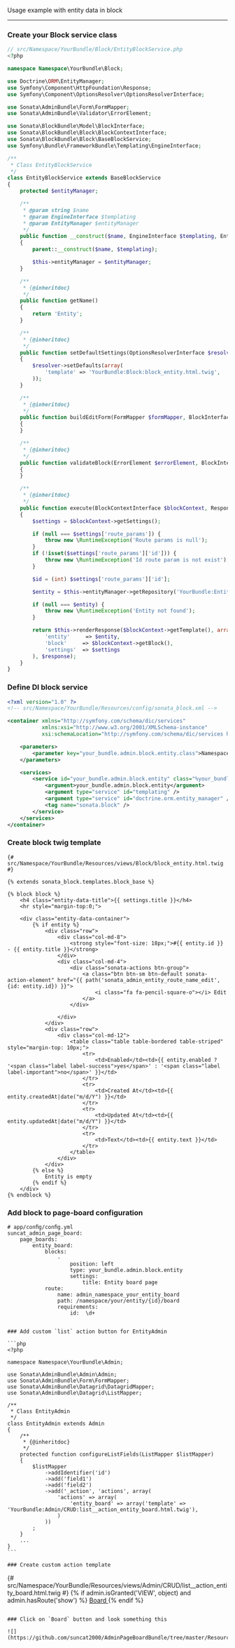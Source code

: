 Usage example with entity data in block
__________

### Create your Block service class

``` php
// src/Namespace/YourBundle/Block/EntityBlockService.php
<?php

namespace Namespace\YourBundle\Block;

use Doctrine\ORM\EntityManager;
use Symfony\Component\HttpFoundation\Response;
use Symfony\Component\OptionsResolver\OptionsResolverInterface;

use Sonata\AdminBundle\Form\FormMapper;
use Sonata\AdminBundle\Validator\ErrorElement;

use Sonata\BlockBundle\Model\BlockInterface;
use Sonata\BlockBundle\Block\BlockContextInterface;
use Sonata\BlockBundle\Block\BaseBlockService;
use Symfony\Bundle\FrameworkBundle\Templating\EngineInterface;

/**
 * Class EntityBlockService
 */
class EntityBlockService extends BaseBlockService
{
    protected $entityManager;

    /**
     * @param string $name
     * @param EngineInterface $templating
     * @param EntityManager $entityManager
     */
    public function __construct($name, EngineInterface $templating, EntityManager $entityManager)
    {
        parent::__construct($name, $templating);

        $this->entityManager = $entityManager;
    }

    /**
     * {@inheritdoc}
     */
    public function getName()
    {
        return 'Entity';
    }

    /**
     * {@inheritdoc}
     */
    public function setDefaultSettings(OptionsResolverInterface $resolver)
    {
        $resolver->setDefaults(array(
            'template' => 'YourBundle:Block:block_entity.html.twig',
        ));
    }

    /**
     * {@inheritdoc}
     */
    public function buildEditForm(FormMapper $formMapper, BlockInterface $block)
    {
    }

    /**
     * {@inheritdoc}
     */
    public function validateBlock(ErrorElement $errorElement, BlockInterface $block)
    {
    }

    /**
     * {@inheritdoc}
     */
    public function execute(BlockContextInterface $blockContext, Response $response = null)
    {
        $settings = $blockContext->getSettings();

        if (null === $settings['route_params']) {
            throw new \RuntimeException('Route params is null');
        }
        if (!isset($settings['route_params']['id'])) {
            throw new \RuntimeException('Id route param is not exist');
        }

        $id = (int) $settings['route_params']['id'];

        $entity = $this->entityManager->getRepository('YourBundle:Entity')->findOneBy(['id' => $id]);

        if (null === $entity) {
            throw new \RuntimeException('Entity not found');
        }

        return $this->renderResponse($blockContext->getTemplate(), array(
            'entity'     => $entity,
            'block'     => $blockContext->getBlock(),
            'settings'  => $settings
        ), $response);
    }
}

```

### Define DI block service

```xml
<?xml version="1.0" ?>
<!-- src/Namespace/YourBundle/Resources/config/sonata_block.xml -->

<container xmlns="http://symfony.com/schema/dic/services"
           xmlns:xsi="http://www.w3.org/2001/XMLSchema-instance"
           xsi:schemaLocation="http://symfony.com/schema/dic/services http://symfony.com/schema/dic/services/services-1.0.xsd">

    <parameters>
        <parameter key="your_bundle.admin.block.entity.class">Namespace\YourBundle\Block\EntityBlockService</parameter>
    </parameters>

    <services>
        <service id="your_bundle.admin.block.entity" class="%your_bundle.admin.block.entity.class%">
            <argument>your_bundle.admin.block.entity</argument>
            <argument type="service" id="templating" />
            <argument type="service" id="doctrine.orm.entity_manager" />
            <tag name="sonata.block" />
        </service>
    </services>
</container>

```

### Create block twig template

````
{# src/Namespace/YourBundle/Resources/views/Block/block_entity.html.twig #}

{% extends sonata_block.templates.block_base %}

{% block block %}
    <h4 class="entity-data-title">{{ settings.title }}</h4>
    <hr style="margin-top:0;">

    <div class="entity-data-container">
        {% if entity %}
            <div class="row">
                <div class="col-md-8">
                    <strong style="font-size: 18px;">#{{ entity.id }} - {{ entity.title }}</strong>
                </div>
                <div class="col-md-4">
                    <div class="sonata-actions btn-group">
                        <a class="btn btn-sm btn-default sonata-action-element" href="{{ path('sonata_admin_entity_route_name_edit', {id: entity.id}) }}">
                            <i class="fa fa-pencil-square-o"></i> Edit
                        </a>
                    </div>

                </div>
            </div>
            <div class="row">
                <div class="col-md-12">
                    <table class="table table-bordered table-striped" style="margin-top: 10px;">
                        <tr>
                            <td>Enabled</td><td>{{ entity.enabled ? '<span class="label label-success">yes</span>' : '<span class="label label-important">no</span>' }}</td>
                        </tr>
                        <tr>
                            <td>Created At</td><td>{{ entity.createdAt|date("m/d/Y") }}</td>
                        </tr>
                        <tr>
                            <td>Updated At</td><td>{{ entity.updatedAt|date("m/d/Y") }}</td>
                        </tr>
                        <tr>
                            <td>Text</td><td>{{ entity.text }}</td>
                        </tr>
                    </table>
                </div>
            </div>
        {% else %}
            Entity is empty
        {% endif %}
    </div>
{% endblock %}
````

### Add block to page-board configuration

````
# app/conﬁg/conﬁg.yml
suncat_admin_page_board:
    page_boards:
        entity_board:
            blocks:
                -
                    position: left
                    type: your_bundle.admin.block.entity
                    settings:
                        title: Entity board page
            route:
                name: admin_namespace_your_entity_board
                path: /namespace/your/entity/{id}/board
                requirements:
                    id:  \d+
````
````

### Add custom `list` action button for EntityAdmin

```php
<?php

namespace Namespace\YourBundle\Admin;

use Sonata\AdminBundle\Admin\Admin;
use Sonata\AdminBundle\Form\FormMapper;
use Sonata\AdminBundle\Datagrid\DatagridMapper;
use Sonata\AdminBundle\Datagrid\ListMapper;

/**
 * Class EntityAdmin
 */
class EntityAdmin extends Admin
{
    /**
     * {@inheritdoc}
     */
    protected function configureListFields(ListMapper $listMapper)
    {
        $listMapper
            ->addIdentifier('id')
            ->add('field1')
            ->add('field2')
            ->add('_action', 'actions', array(
                'actions' => array(
                    'entity_board' => array('template' => 'YourBundle:Admin/CRUD:list__action_entity_board.html.twig'),
                )
            ))
        ;
    }
    ...
}
```

### Create custom action template

````
{# src/Namespace/YourBundle/Resources/views/Admin/CRUD/list__action_entity_board.html.twig #}
{% if admin.isGranted('VIEW', object) and admin.hasRoute('show') %}
    <a href="{{ path('admin_namespace_your_entity_board', {id: object.id}) }}" class="btn btn-sm btn-default view_link" title="Show entity board">
        <i class="fa fa-tachometer"></i> Board
    </a>
{% endif %}
````

### Click on `Board` button and look something this

![](https://github.com/suncat2000/AdminPageBoardBundle/tree/master/Resources/doc/screen1.png)